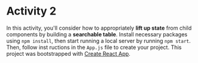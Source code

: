 # Activity 2

In this activity, you'll consider how to appropriately **lift up state** from child components by building a **searchable table**. Install necessary packages using `npm install`, then start running a local server by running `npm start`. Then, follow inst
ructions in the `App.js` file to create your project. 
This project was bootstrapped with [Create React App](https://github.com/facebookincubator/create-react-app).
